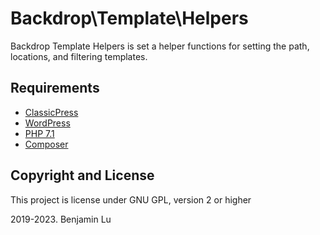 # Backdrop\Template\Helpers
Backdrop Template Helpers is set a helper functions for setting the path, locations, and filtering templates.

## Requirements
* [ClassicPress](https://www.classicpress.net)
* [WordPress](https://wordpress.org)
* [PHP 7.1](https://www.php.net/releases/7_1_33.php)
* [Composer](https://getcomposer.org) 

## Copyright and License
This project is license under GNU GPL, version 2 or higher

2019-2023. Benjamin Lu